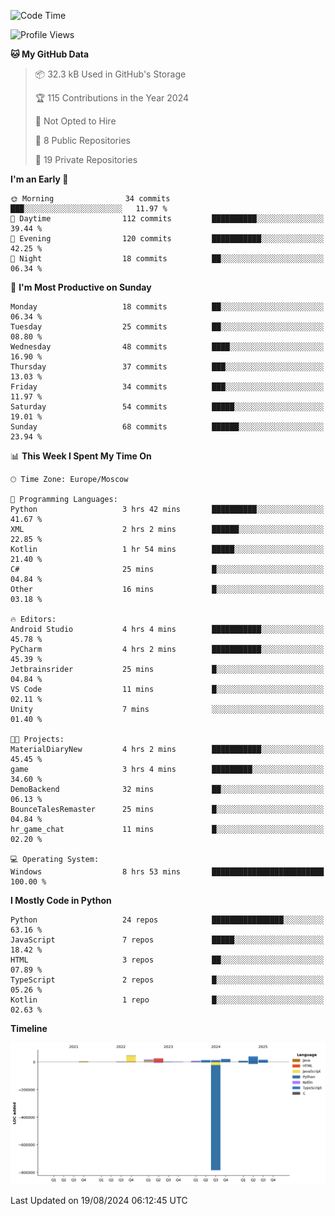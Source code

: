 <!--START_SECTION:waka-->
![Code Time](http://img.shields.io/badge/Code%20Time-466%20hrs%2014%20mins-blue)

![Profile Views](http://img.shields.io/badge/Profile%20Views-7-blue)

**🐱 My GitHub Data** 

> 📦 32.3 kB Used in GitHub's Storage 
 > 
> 🏆 115 Contributions in the Year 2024
 > 
> 🚫 Not Opted to Hire
 > 
> 📜 8 Public Repositories 
 > 
> 🔑 19 Private Repositories 
 > 
**I'm an Early 🐤** 

```text
🌞 Morning                34 commits          ███░░░░░░░░░░░░░░░░░░░░░░   11.97 % 
🌆 Daytime                112 commits         ██████████░░░░░░░░░░░░░░░   39.44 % 
🌃 Evening                120 commits         ███████████░░░░░░░░░░░░░░   42.25 % 
🌙 Night                  18 commits          ██░░░░░░░░░░░░░░░░░░░░░░░   06.34 % 
```
📅 **I'm Most Productive on Sunday** 

```text
Monday                   18 commits          ██░░░░░░░░░░░░░░░░░░░░░░░   06.34 % 
Tuesday                  25 commits          ██░░░░░░░░░░░░░░░░░░░░░░░   08.80 % 
Wednesday                48 commits          ████░░░░░░░░░░░░░░░░░░░░░   16.90 % 
Thursday                 37 commits          ███░░░░░░░░░░░░░░░░░░░░░░   13.03 % 
Friday                   34 commits          ███░░░░░░░░░░░░░░░░░░░░░░   11.97 % 
Saturday                 54 commits          █████░░░░░░░░░░░░░░░░░░░░   19.01 % 
Sunday                   68 commits          ██████░░░░░░░░░░░░░░░░░░░   23.94 % 
```


📊 **This Week I Spent My Time On** 

```text
🕑︎ Time Zone: Europe/Moscow

💬 Programming Languages: 
Python                   3 hrs 42 mins       ██████████░░░░░░░░░░░░░░░   41.67 % 
XML                      2 hrs 2 mins        ██████░░░░░░░░░░░░░░░░░░░   22.85 % 
Kotlin                   1 hr 54 mins        █████░░░░░░░░░░░░░░░░░░░░   21.40 % 
C#                       25 mins             █░░░░░░░░░░░░░░░░░░░░░░░░   04.84 % 
Other                    16 mins             █░░░░░░░░░░░░░░░░░░░░░░░░   03.18 % 

🔥 Editors: 
Android Studio           4 hrs 4 mins        ███████████░░░░░░░░░░░░░░   45.78 % 
PyCharm                  4 hrs 2 mins        ███████████░░░░░░░░░░░░░░   45.39 % 
Jetbrainsrider           25 mins             █░░░░░░░░░░░░░░░░░░░░░░░░   04.84 % 
VS Code                  11 mins             █░░░░░░░░░░░░░░░░░░░░░░░░   02.11 % 
Unity                    7 mins              ░░░░░░░░░░░░░░░░░░░░░░░░░   01.40 % 

🐱‍💻 Projects: 
MaterialDiaryNew         4 hrs 2 mins        ███████████░░░░░░░░░░░░░░   45.45 % 
game                     3 hrs 4 mins        █████████░░░░░░░░░░░░░░░░   34.60 % 
DemoBackend              32 mins             ██░░░░░░░░░░░░░░░░░░░░░░░   06.13 % 
BounceTalesRemaster      25 mins             █░░░░░░░░░░░░░░░░░░░░░░░░   04.84 % 
hr_game_chat             11 mins             █░░░░░░░░░░░░░░░░░░░░░░░░   02.20 % 

💻 Operating System: 
Windows                  8 hrs 53 mins       █████████████████████████   100.00 % 
```

**I Mostly Code in Python** 

```text
Python                   24 repos            ████████████████░░░░░░░░░   63.16 % 
JavaScript               7 repos             █████░░░░░░░░░░░░░░░░░░░░   18.42 % 
HTML                     3 repos             ██░░░░░░░░░░░░░░░░░░░░░░░   07.89 % 
TypeScript               2 repos             █░░░░░░░░░░░░░░░░░░░░░░░░   05.26 % 
Kotlin                   1 repo              █░░░░░░░░░░░░░░░░░░░░░░░░   02.63 % 
```



**Timeline**

![Lines of Code chart](https://raw.githubusercontent.com/adlemx/adlemx/main/assets/bar_graph.png)


 Last Updated on 19/08/2024 06:12:45 UTC
<!--END_SECTION:waka-->
